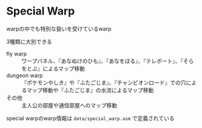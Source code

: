 # Special Warp

warpの中でも特別な扱いを受けているwarp

3種類に大別できる

<dl>
  <dt>fly warp</dt>
  <dd>ワープパネル、『あなぬけのひも』、『あなをほる』、『テレポート』、『そらをとぶ』によるマップ移動</dd>
  <dt>dungeon warp</dt>
  <dd>『ポケモンやしき』や『ふたごじま』、『チャンピオンロード』での穴によるマップ移動や『ふたごじま』の水流によるマップ移動</dd>
  <dt>その他</dt>
  <dd>主人公の部屋や通信部屋へのマップ移動</dd>
</dl>

special warpのwarp情報は `data/special_warp.asm` で定義されている


